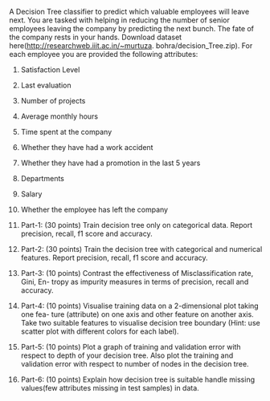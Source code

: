 A Decision Tree classifier to predict which valuable employees will
leave next. You are tasked with helping in reducing the number of senior employees
leaving the company by predicting the next bunch. The fate of the company rests
in your hands. Download dataset here(http://researchweb.iiit.ac.in/~murtuza.
bohra/decision_Tree.zip).
For each employee you are provided the following attributes:
1. Satisfaction Level
2. Last evaluation
3. Number of projects
4. Average monthly hours
5. Time spent at the company
6. Whether they have had a work accident
7. Whether they have had a promotion in the last 5 years
8. Departments
9. Salary
10. Whether the employee has left the company

1. Part-1: (30 points) Train decision tree only on categorical data. Report precision,
    recall, f1 score and accuracy.
2. Part-2: (30 points) Train the decision tree with categorical and numerical features.
    Report precision, recall, f1 score and accuracy.
3. Part-3: (10 points) Contrast the effectiveness of Misclassification rate, Gini, En-
    tropy as impurity measures in terms of precision, recall and accuracy.
4. Part-4: (10 points) Visualise training data on a 2-dimensional plot taking one fea-
    ture (attribute) on one axis and other feature on another axis. Take two suitable
    features to visualise decision tree boundary (Hint: use scatter plot with different
    colors for each label).
5. Part-5: (10 points) Plot a graph of training and validation error with respect to
    depth of your decision tree. Also plot the training and validation error with respect
    to number of nodes in the decision tree.
6. Part-6: (10 points) Explain how decision tree is suitable handle missing values(few
    attributes missing in test samples) in data.


